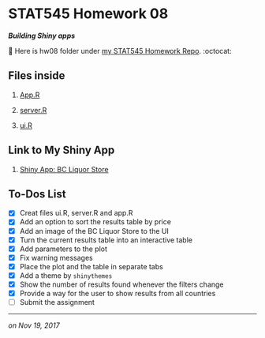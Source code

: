 
# STAT545 Homework 08 

_**Building Shiny apps**_

:round_pushpin: Here is hw08 folder under [my STAT545 Homework Repo](https://github.com/xinmiaow/STAT545-hw-Wang-Xinmiao). :octocat:


## Files inside

1. [App.R](https://github.com/xinmiaow/STAT545-hw-Wang-Xinmiao/blob/master/hw08/App.R)

2. [server.R](https://github.com/xinmiaow/STAT545-hw-Wang-Xinmiao/blob/master/hw08/server.R)

3. [ui.R](https://github.com/xinmiaow/STAT545-hw-Wang-Xinmiao/blob/master/hw08/ui.R)

## Link to My Shiny App

1. [Shiny App: BC Liquor Store](https://xinmiaow.shinyapps.io/hw08/)

## To-Dos List

- [X] Creat files ui.R, server.R and app.R
- [X] Add an option to sort the results table by price
- [X] Add an image of the BC Liquor Store to the UI
- [X] Turn the current results table into an interactive table
- [X] Add parameters to the plot
- [X] Fix warning messages
- [X] Place the plot and the table in separate tabs
- [X] Add a theme by `shinythemes`
- [X] Show the number of results found whenever the filters change
- [X] Provide a way for the user to show results from all countries
- [ ] Submit the assignment

***
*on Nov 19, 2017*